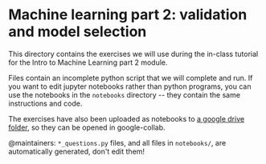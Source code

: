# Machine learning part 2: validation and model selection

This directory contains the exercises we will use during the in-class tutorial for the Intro to Machine Learning part 2 module.

Files contain an incomplete python script that we will complete and run.
If you want to edit jupyter notebooks rather than python programs, you can use the notebooks in the `notebooks` directory -- they contain the same instructions and code.

The exercises have also been uploaded as notebooks to [a google drive folder](https://drive.google.com/drive/folders/1fI8RPwqSsxIHeC0nGDbElaGTOK2q3qIy?usp=sharing), so they can be opened in google-collab.

@maintainers: `*_questions.py` files, and all files in `notebooks/`, are automatically generated, don't edit them!

